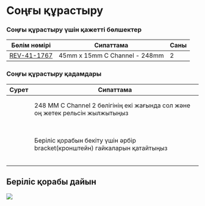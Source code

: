# Соңғы құрастыру

### Соңғы құрастыру үшін қажетті бөлшектер

| Бөлім нөмірі                                            | Сипаттама                     | Саны |
| ------------------------------------------------------- | ----------------------------- | ---- |
| [REV-41-1767](https://www.revrobotics.com/rev-41-1767/) | 45mm x 15mm C Channel - 248mm | 2    |

### Соңғы құрастыру қадамдары

| Сурет                                                                                                                                                                                                                                                                               | Сипаттама                                                                     |
| ----------------------------------------------------------------------------------------------------------------------------------------------------------------------------------------------------------------------------------------------------------------------------------- | ----------------------------------------------------------------------------- |
| <p><img src="https://2589213514-files.gitbook.io/~/files/v0/b/gitbook-x-prod.appspot.com/o/spaces%2FH9K1InCLC1ZxIkdPJt31%2Fuploads%2Ff1mRSOvv1cQvoUgHhtcv%2Fimage14.png?alt=media&#x26;token=2a266a2e-90b5-4542-b377-5e740c21b2ab" alt="" data-size="original"></p><p>​</p>         | 248 ММ C Channel 2 бөлігінің екі жағында сол және оң жетек рельсін жылжытыңыз |
| <p>​</p><p><img src="https://2589213514-files.gitbook.io/~/files/v0/b/gitbook-x-prod.appspot.com/o/spaces%2FH9K1InCLC1ZxIkdPJt31%2Fuploads%2FLOWAt7ubgAQrJq4FXwlf%2Fimage13.png?alt=media&#x26;token=ab9b4c44-cf7b-4faf-a4ca-fdc71562e690" alt="" data-size="original"></p><p>​</p> | Беріліс қорабын бекіту үшін әрбір bracket(кронштейн) гайкаларын қатайтыңыз    |

## Беріліс қорабы дайын

![](https://2589213514-files.gitbook.io/\~/files/v0/b/gitbook-x-prod.appspot.com/o/spaces%2FH9K1InCLC1ZxIkdPJt31%2Fuploads%2FXOpHohcQfcpzK5lp3cw0%2Fimage9.png?alt=media\&token=fc36c0bc-7a2e-45ab-a8d5-3bfe00fc4e15)
